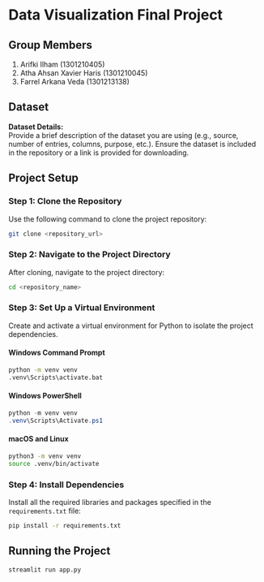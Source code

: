 # Data Visualization Final Project

## Group Members

1. Arifki Ilham (1301210405)
2. Atha Ahsan Xavier Haris (1301210045)
3. Farrel Arkana Veda (1301213138)

## Dataset

**Dataset Details:**\
Provide a brief description of the dataset you are using (e.g., source, number of entries, columns, purpose, etc.). Ensure the dataset is included in the repository or a link is provided for downloading.

## Project Setup

### Step 1: Clone the Repository

Use the following command to clone the project repository:

```bash
git clone <repository_url>
```

### Step 2: Navigate to the Project Directory

After cloning, navigate to the project directory:

```bash
cd <repository_name>
```

### Step 3: Set Up a Virtual Environment

Create and activate a virtual environment for Python to isolate the project dependencies.

#### Windows Command Prompt

```cmd
python -m venv venv
.venv\Scripts\activate.bat
```

#### Windows PowerShell

```powershell
python -m venv venv
.venv\Scripts\Activate.ps1
```

#### macOS and Linux

```bash
python3 -m venv venv
source .venv/bin/activate
```

### Step 4: Install Dependencies

Install all the required libraries and packages specified in the `requirements.txt` file:

```bash
pip install -r requirements.txt
```

## Running the Project

```bash
streamlit run app.py
```
